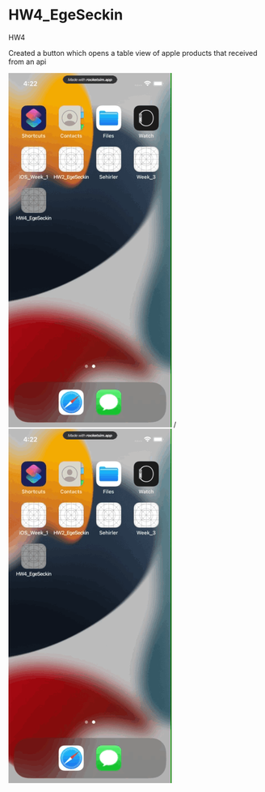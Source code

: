 # HW4_EgeSeckin
HW4

Created a button which opens a table view of apple products that received from an api

![Alt text](HW4_record.gif) / ![](HW4_record.gif)
